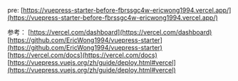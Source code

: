 pre: [https://vuepress-starter-before-fbrssgc4w-ericwong1994.vercel.app/](https://vuepress-starter-before-fbrssgc4w-ericwong1994.vercel.app/)



参考：
[https://vercel.com/dashboard](https://vercel.com/dashboard)
[https://github.com/EricWong1994/vuepress-starter](https://github.com/EricWong1994/vuepress-starter)
[https://vercel.com/docs](https://vercel.com/docs)
[https://vuepress.vuejs.org/zh/guide/deploy.html#vercel](https://vuepress.vuejs.org/zh/guide/deploy.html#vercel)